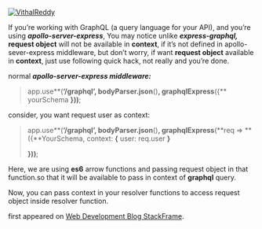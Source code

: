 [![VithalReddy](https://miro.medium.com/fit/c/96/96/1*GlQSX_dAtVf7agV94PlmgA.jpeg)](https://medium.com/@vithalreddy?source=post_page-----8402c1bbb097--------------------------------)

If you’re working with GraphQL (a query language for your API), and you’re using **_apollo-server-express_**, You may notice unlike **_express-graphql,_** **request object** will not be available in **context**, if it’s not defined in apollo-sever-express middleware, but don’t worry, if want **request object** available in **context**, just use following quick hack, not really and you’re done.

normal **_apollo-server-express middleware:_**

> app.use**(**‘/graphql’, bodyParser.json**()**, graphqlExpress**({** yourSchema **}))**;

consider, you want request user as context:

> app.use**(**‘/graphql’, bodyParser.json**()**, graphqlExpress**(**req => **({**YourSchema, context: **{** user: req.user **}**
> 
> **}))**;

Here, we are using **es6** arrow functions and passing request object in that function.so that it will be available to pass in context of **graphql** query.

Now, you can pass context in your resolver functions to access request object inside resolver function.

first appeared on [Web Development Blog StackFrame](https://stackfame.com/graphql-req-object).